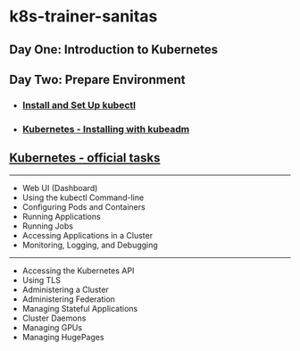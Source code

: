 # k8s-trainer-sanitas

## Day One: Introduction to Kubernetes 

## Day Two: Prepare Environment

* ### [Install and Set Up kubectl](https://kubernetes.io/docs/tasks/tools/install-kubectl/)

* ### [Kubernetes - Installing with kubeadm](https://kubernetes.io/docs/setup/production-environment/tools/kubeadm/install-kubeadm/)

## [Kubernetes - official tasks](https://kubernetes.io/docs/tasks/)

---------------------------

* Web UI (Dashboard)
* Using the kubectl Command-line
* Configuring Pods and Containers
* Running Applications
* Running Jobs
* Accessing Applications in a Cluster
* Monitoring, Logging, and Debugging

---------------------------

* Accessing the Kubernetes API
* Using TLS
* Administering a Cluster
* Administering Federation
* Managing Stateful Applications
* Cluster Daemons
* Managing GPUs
* Managing HugePages
